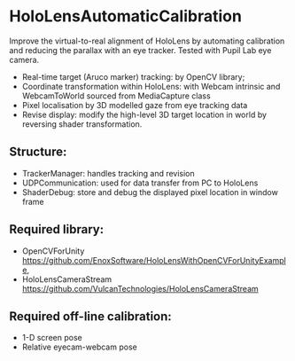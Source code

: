 # HoloLensAutomaticCalibration
Improve the virtual-to-real alignment of HoloLens by automating calibration and reducing the parallax with an eye tracker. 
Tested with Pupil Lab eye camera. 
+ Real-time target (Aruco marker) tracking: by OpenCV library; 
+ Coordinate transformation within HoloLens: with Webcam intrinsic and WebcamToWorld sourced from MediaCapture class
+ Pixel localisation by 3D modelled gaze from eye tracking data
+ Revise display: modify the high-level 3D target location in world by reversing shader transformation.

## Structure:
+ TrackerManager: handles tracking and revision
+ UDPCommunication: used for data transfer from PC to HoloLens
+ ShaderDebug: store and debug the displayed pixel location in window frame  

## Required library: 
+ OpenCVForUnity https://github.com/EnoxSoftware/HoloLensWithOpenCVForUnityExample, 
+ HoloLensCameraStream https://github.com/VulcanTechnologies/HoloLensCameraStream
## Required off-line calibration: 
+ 1-D screen pose
+ Relative eyecam-webcam pose
